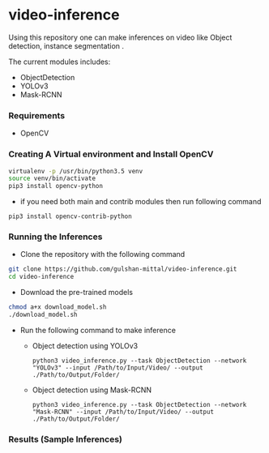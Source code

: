 # video-inference 

Using this repository one can make inferences on video like Object detection, instance segmentation . 

The current modules includes:

*  ObjectDetection
  * YOLOv3
  * Mask-RCNN



### Requirements

* OpenCV



### Creating A Virtual environment and Install OpenCV

```bash
virtualenv -p /usr/bin/python3.5 venv
source venv/bin/activate
pip3 install opencv-python
```

* if you need both main and contrib modules then run following command

```
pip3 install opencv-contrib-python
```



### Running the Inferences

* Clone the repository with the following command

```bash
git clone https://github.com/gulshan-mittal/video-inference.git
cd video-inference
```

* Download the pre-trained models

```bash
chmod a+x download_model.sh
./download_model.sh
```

* Run the following command to make inference

  * Object detection using YOLOv3

    ```shell
    python3 video_inference.py --task ObjectDetection --network "YOLOv3" --input /Path/to/Input/Video/ --output ./Path/to/Output/Folder/
    ```

  * Object detection using Mask-RCNN

    ```shell
    python3 video_inference.py --task ObjectDetection --network "Mask-RCNN" --input /Path/to/Input/Video/ --output ./Path/to/Output/Folder/
    ```

### Results (Sample Inferences)

